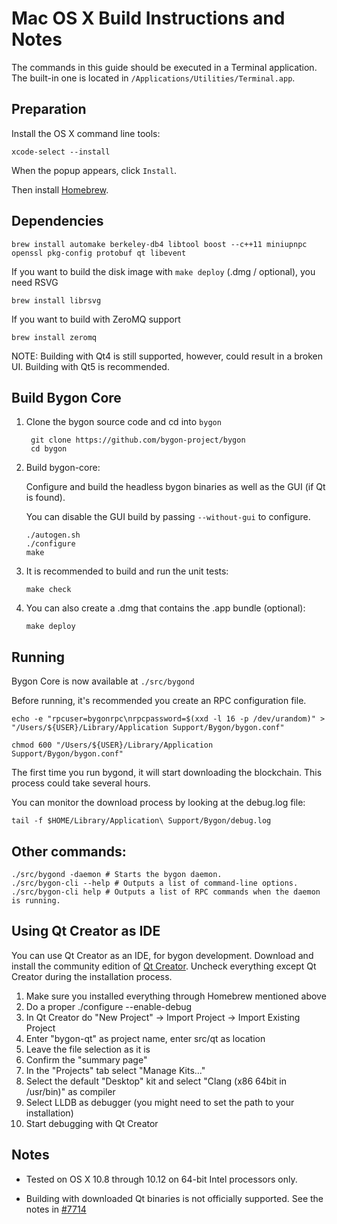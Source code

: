Mac OS X Build Instructions and Notes
====================================
The commands in this guide should be executed in a Terminal application.
The built-in one is located in `/Applications/Utilities/Terminal.app`.

Preparation
-----------
Install the OS X command line tools:

`xcode-select --install`

When the popup appears, click `Install`.

Then install [Homebrew](https://brew.sh).

Dependencies
----------------------

    brew install automake berkeley-db4 libtool boost --c++11 miniupnpc openssl pkg-config protobuf qt libevent

If you want to build the disk image with `make deploy` (.dmg / optional), you need RSVG

    brew install librsvg

If you want to build with ZeroMQ support
    
    brew install zeromq

NOTE: Building with Qt4 is still supported, however, could result in a broken UI. Building with Qt5 is recommended.

Build Bygon Core
------------------------

1. Clone the bygon source code and cd into `bygon`

        git clone https://github.com/bygon-project/bygon
        cd bygon

2.  Build bygon-core:

    Configure and build the headless bygon binaries as well as the GUI (if Qt is found).

    You can disable the GUI build by passing `--without-gui` to configure.

        ./autogen.sh
        ./configure
        make

3.  It is recommended to build and run the unit tests:

        make check

4.  You can also create a .dmg that contains the .app bundle (optional):

        make deploy

Running
-------

Bygon Core is now available at `./src/bygond`

Before running, it's recommended you create an RPC configuration file.

    echo -e "rpcuser=bygonrpc\nrpcpassword=$(xxd -l 16 -p /dev/urandom)" > "/Users/${USER}/Library/Application Support/Bygon/bygon.conf"

    chmod 600 "/Users/${USER}/Library/Application Support/Bygon/bygon.conf"

The first time you run bygond, it will start downloading the blockchain. This process could take several hours.

You can monitor the download process by looking at the debug.log file:

    tail -f $HOME/Library/Application\ Support/Bygon/debug.log

Other commands:
-------

    ./src/bygond -daemon # Starts the bygon daemon.
    ./src/bygon-cli --help # Outputs a list of command-line options.
    ./src/bygon-cli help # Outputs a list of RPC commands when the daemon is running.

Using Qt Creator as IDE
------------------------
You can use Qt Creator as an IDE, for bygon development.
Download and install the community edition of [Qt Creator](https://www.qt.io/download/).
Uncheck everything except Qt Creator during the installation process.

1. Make sure you installed everything through Homebrew mentioned above
2. Do a proper ./configure --enable-debug
3. In Qt Creator do "New Project" -> Import Project -> Import Existing Project
4. Enter "bygon-qt" as project name, enter src/qt as location
5. Leave the file selection as it is
6. Confirm the "summary page"
7. In the "Projects" tab select "Manage Kits..."
8. Select the default "Desktop" kit and select "Clang (x86 64bit in /usr/bin)" as compiler
9. Select LLDB as debugger (you might need to set the path to your installation)
10. Start debugging with Qt Creator

Notes
-----

* Tested on OS X 10.8 through 10.12 on 64-bit Intel processors only.

* Building with downloaded Qt binaries is not officially supported. See the notes in [#7714](https://github.com/bitcoin/bitcoin/issues/7714)
